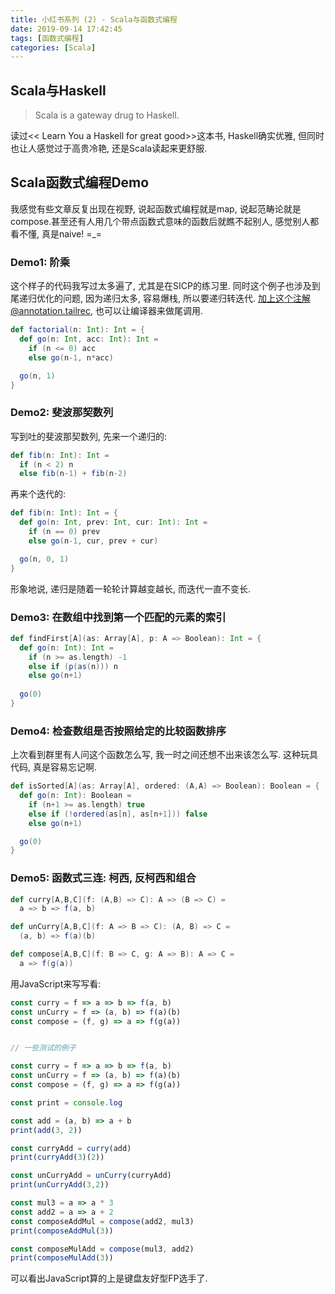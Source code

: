 ```yaml
---
title: 小红书系列 (2) - Scala与函数式编程
date: 2019-09-14 17:42:45
tags: [函数式编程]
categories: [Scala]
---
```

## Scala与Haskell
> Scala is a gateway drug to Haskell.

读过<< Learn You a Haskell for great good>>这本书, Haskell确实优雅, 但同时也让人感觉过于高贵冷艳, 还是Scala读起来更舒服.

## Scala函数式编程Demo
我感觉有些文章反复出现在视野, 说起函数式编程就是map, 说起范畴论就是compose.甚至还有人用几个带点函数式意味的函数后就瞧不起别人, 感觉别人都看不懂, 真是naive!  =_=

### Demo1: 阶乘
这个样子的代码我写过太多遍了, 尤其是在SICP的练习里. 
同时这个例子也涉及到尾递归优化的问题, 因为递归太多, 容易爆栈, 所以要递归转迭代.
加上这个注解@annotation.tailrec, 也可以让编译器来做尾调用.

```scala
def factorial(n: Int): Int = {
  def go(n: Int, acc: Int): Int =
    if (n <= 0) acc
    else go(n-1, n*acc)

  go(n, 1)
}
```

### Demo2: 斐波那契数列
写到吐的斐波那契数列, 先来一个递归的: 
```scala
def fib(n: Int): Int = 
  if (n < 2) n
  else fib(n-1) + fib(n-2)
```

再来个迭代的: 
```scala
def fib(n: Int): Int = {
  def go(n: Int, prev: Int, cur: Int): Int =
    if (n == 0) prev
    else go(n-1, cur, prev + cur)

  go(n, 0, 1)
}
```
形象地说, 递归是随着一轮轮计算越变越长, 而迭代一直不变长.

### Demo3: 在数组中找到第一个匹配的元素的索引
```scala
def findFirst[A](as: Array[A], p: A => Boolean): Int = {
  def go(n: Int): Int =
    if (n >= as.length) -1
    else if (p(as(n))) n
    else go(n+1)
  
  go(0)
}
```

### Demo4: 检查数组是否按照给定的比较函数排序
上次看到群里有人问这个函数怎么写, 我一时之间还想不出来该怎么写. 这种玩具代码, 真是容易忘记啊.
```scala
def isSorted[A](as: Array[A], ordered: (A,A) => Boolean): Boolean = {
  def go(n: Int): Boolean =
    if (n+1 >= as.length) true
    else if (!ordered(as[n], as[n+1])) false
    else go(n+1)

  go(0)
}
```

### Demo5: 函数式三连: 柯西, 反柯西和组合
```Scala
def curry[A,B,C](f: (A,B) => C): A => (B => C) =
  a => b => f(a, b)

def unCurry[A,B,C](f: A => B => C): (A, B) => C =
  (a, b) => f(a)(b)

def compose[A,B,C](f: B => C, g: A => B): A => C =
  a => f(g(a))
```

用JavaScript来写写看:   
```JavaScript
const curry = f => a => b => f(a, b)
const unCurry = f => (a, b) => f(a)(b)
const compose = (f, g) => a => f(g(a))


// 一些测试的例子

const curry = f => a => b => f(a, b)
const unCurry = f => (a, b) => f(a)(b)
const compose = (f, g) => a => f(g(a))

const print = console.log

const add = (a, b) => a + b
print(add(3, 2))

const curryAdd = curry(add)
print(curryAdd(3)(2))

const unCurryAdd = unCurry(curryAdd)
print(unCurryAdd(3,2))

const mul3 = a => a * 3
const add2 = a => a + 2
const composeAddMul = compose(add2, mul3)
print(composeAddMul(3))

const composeMulAdd = compose(mul3, add2)
print(composeMulAdd(3))
```

可以看出JavaScript算的上是键盘友好型FP选手了.